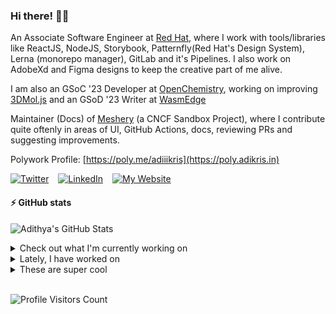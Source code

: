 ### Hi there! 👋🏻
  
An Associate Software Engineer at [Red Hat](https://www.redhat.com), where I work with tools/libraries like ReactJS, NodeJS, Storybook, Patternfly(Red Hat's Design System), Lerna (monorepo manager), GitLab and it's Pipelines. I also work on AdobeXd and Figma designs to keep the creative part of me alive.

I am also an GSoC '23 Developer at [OpenChemistry](https://openchemistry.org), working on improving [3DMol.js](https://github.com/3dmol/3Dmol.js) and an GSoD '23 Writer at [WasmEdge](https://github.com/WasmEdge)

Maintainer (Docs) of [Meshery](https://github.com/meshery) (a CNCF Sandbox Project), where I contribute quite oftenly in areas of UI, GitHub Actions, docs, reviewing PRs and suggesting improvements.

Polywork Profile: [https://poly.me/adiiikris](https://poly.adikris.in)

[![Twitter](https://img.shields.io/badge/-@adii_kris-%231DA1F2?style=for-the-badge&logo=twitter&logoColor=ffffff)](https:/twitter.adikris.in) &ensp;
[![LinkedIn](https://img.shields.io/badge/-Adithya%20Krishna-%230A67C3?style=for-the-badge&logo=linkedin&logoColor=ffffff)](https://linkedin.adikris.in/) &ensp;
[![My Website](https://img.shields.io/badge/-My%20Website-%230A67C3?style=for-the-badge)](https://adikris.in/)

#### ⚡️ GitHub stats

![Adithya's GitHub Stats](https://github-readme-stats.vercel.app/api?username=adithyaakrishna&show_icons=true&hide_border=true&title_color=fff&icon_color=79ff97&text_color=9f9f9f&bg_color=151515)


<details>
  <summary>Check out what I'm currently working on</summary>
  
  - [facebook/docusaurus](https://github.com/facebook/docusaurus) - Easy to maintain open source documentation websites. (3 days ago)
  - [WasmEdge/docs](https://github.com/WasmEdge/docs) -  (3 days ago)
  - [meshery/meshery](https://github.com/meshery/meshery) - Meshery, the cloud native manager (3 days ago)
  - [adithyaakrishna/my-talks](https://github.com/adithyaakrishna/my-talks) -  (1 week ago)
  - [calcom/cal.com](https://github.com/calcom/cal.com) - Scheduling infrastructure for absolutely everyone. (1 week ago)
</details>

<details>
  <summary>Lately, I have worked on</summary>
  
  - [docs: fix prism theme broken link in code blocks docs](https://github.com/facebook/docusaurus/pull/9044) on [facebook/docusaurus](https://github.com/facebook/docusaurus) (4 days ago)
  - [[Feat] - Increase Code Coverage](https://github.com/3dmol/3Dmol.js/pull/683) on [3dmol/3Dmol.js](https://github.com/3dmol/3Dmol.js) (5 days ago)
  - [[Feat] - Fix Puppeteer Warning](https://github.com/3dmol/glcheck/pull/1) on [3dmol/glcheck](https://github.com/3dmol/glcheck) (1 week ago)
  - [Dummy change to verify PR Title validation](https://github.com/calcom/cal.com/pull/9194) on [calcom/cal.com](https://github.com/calcom/cal.com) (1 week ago)
  - [feat: Auto check PR titles if they follow conventional commits spec](https://github.com/calcom/cal.com/pull/9109) on [calcom/cal.com](https://github.com/calcom/cal.com) (2 weeks ago)
</details>

<details>
  <summary>These are super cool</summary>
  
  - [NextJSTemplates/startup-nextjs](https://github.com/NextJSTemplates/startup-nextjs) - Startup is free Next.js template for startups and SaaS businesses comes with all the essential pages, components, and sections you need to launch a complete business website. (4 days ago)
  - [Eventual-Inc/Daft](https://github.com/Eventual-Inc/Daft) - The Python DataFrame for Complex Data (4 days ago)
  - [robusta-dev/kubernetes-chatgpt-bot](https://github.com/robusta-dev/kubernetes-chatgpt-bot) - A ChatGPT bot for Kubernetes issues. (5 days ago)
  - [lizrice/ebpf-beginners](https://github.com/lizrice/ebpf-beginners) - The beginner&#39;s guide to eBPF (6 days ago)
  - [GoogleChrome/lighthouse](https://github.com/GoogleChrome/lighthouse) - Automated auditing, performance metrics, and best practices for the web. (1 week ago)
</details>

<br> 

![Profile Visitors Count](https://profile-counter.glitch.me/adithyaakrishna/count.svg)
